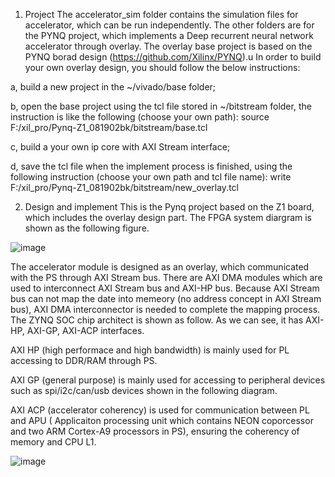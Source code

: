 1. Project 
The accelerator_sim folder contains the simulation files for accelerator, which can be run independently.
The other folders are for the PYNQ project, which implements a Deep recurrent neural network accelerator
through overlay. The overlay base project is based on the PYNQ borad design (https://github.com/Xilinx/PYNQ).u
In order to build your own overlay design, you should follow the below instructions:

a, build a new project in the ~/vivado/base folder;

b, open the base project using the tcl file stored in ~/bitstream folder, the instruction is like the following
   (choose your own path): 
   source F:/xil_pro/Pynq-Z1_081902bk/bitstream/base.tcl
   
c, build a your own ip core with AXI Stream interface;

d, save the tcl file when the implement process is finished, using the following instruction (choose your own path
   and tcl file name):
   write  F:/xil_pro/Pynq-Z1_081902bk/bitstream/new_overlay.tcl

 
2. Design and implement
This is the Pynq project based on the Z1 board, which includes the overlay design part.
The FPGA system diargram is shown as the following figure. 

![image](https://github.com/hillhao/PYNQ-project/blob/master/images/accelerator%20diagram.jpg)

The accelerator module is designed as an overlay, which communicated with the PS through 
AXI Stream bus. There are AXI DMA modules which are used to interconnect AXI Stream bus 
and AXI-HP bus. Because AXI Stream bus can not map the date into memeory (no address concept in
AXI Stream bus), AXI DMA interconnector is needed to complete the mapping process. The ZYNQ
SOC chip architect is shown as follow. As we can see, it has AXI-HP, AXI-GP, AXI-ACP interfaces.

AXI HP (high performace and high bandwidth) is mainly used for PL accessing to DDR/RAM through PS.

AXI GP (general purpose) is mainly used for accessing to peripheral devices such as spi/i2c/can/usb
devices shown in the following diagram.

AXI ACP (accelerator coherency) is used for communication between PL and APU ( Applicaiton processing
unit which contains NEON coporcessor and two ARM Cortex-A9 processors in PS), ensuring the coherency
of memory and CPU L1.

![image](https://github.com/hillhao/PYNQ-project/blob/master/images/ps%20arch.jpg)
